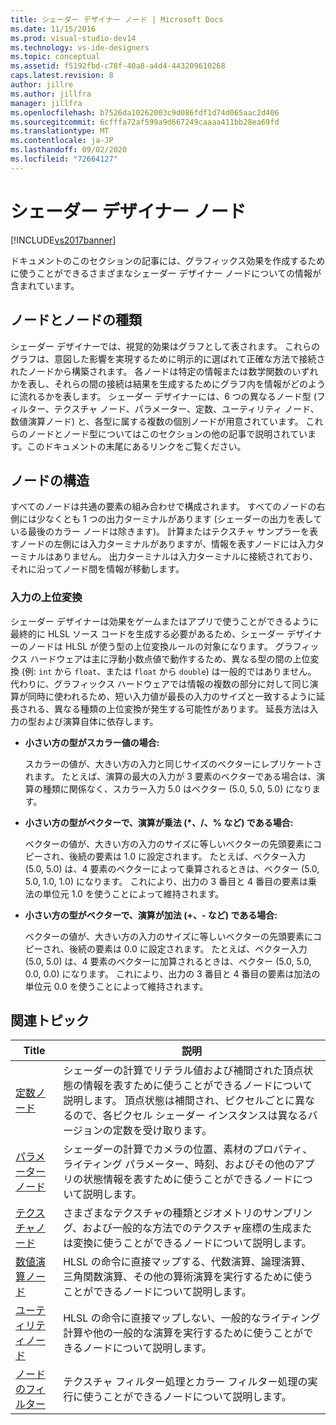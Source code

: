 ```yaml
---
title: シェーダー デザイナー ノード | Microsoft Docs
ms.date: 11/15/2016
ms.prod: visual-studio-dev14
ms.technology: vs-ide-designers
ms.topic: conceptual
ms.assetid: f5192fbd-c78f-40a8-a4d4-443209610268
caps.latest.revision: 8
author: jillre
ms.author: jillfra
manager: jillfra
ms.openlocfilehash: b7526da10262003c9d086fdf1d74d065aac2d406
ms.sourcegitcommit: 6cfffa72af599a9d667249caaaa411bb28ea69fd
ms.translationtype: MT
ms.contentlocale: ja-JP
ms.lasthandoff: 09/02/2020
ms.locfileid: "72664127"
---
```

# <a name="shader-designer-nodes"></a>シェーダー デザイナー ノード
[!INCLUDE[vs2017banner](../includes/vs2017banner.md)]

ドキュメントのこのセクションの記事には、グラフィックス効果を作成するために使うことができるさまざまなシェーダー デザイナー ノードについての情報が含まれています。

## <a name="nodes-and-node-types"></a>ノードとノードの種類
 シェーダー デザイナーでは、視覚的効果はグラフとして表されます。 これらのグラフは、意図した影響を実現するために明示的に選ばれて正確な方法で接続されたノードから構築されます。 各ノードは特定の情報または数学関数のいずれかを表し、それらの間の接続は結果を生成するためにグラフ内を情報がどのように流れるかを表します。 シェーダー デザイナーには、6 つの異なるノード型 (フィルター、テクスチャ ノード、パラメーター、定数、ユーティリティ ノード、数値演算ノード) と、各型に属する複数の個別ノードが用意されています。 これらのノードとノード型についてはこのセクションの他の記事で説明されています。このドキュメントの末尾にあるリンクをご覧ください。

## <a name="node-structure"></a>ノードの構造
 すべてのノードは共通の要素の組み合わせで構成されます。 すべてのノードの右側には少なくとも 1 つの出力ターミナルがあります (シェーダーの出力を表している最後のカラー ノードは除きます)。 計算またはテクスチャ サンプラーを表すノードの左側には入力ターミナルがありますが、情報を表すノードには入力ターミナルはありません。 出力ターミナルは入力ターミナルに接続されており、それに沿ってノード間を情報が移動します。

### <a name="promotion-of-inputs"></a>入力の上位変換
 シェーダー デザイナーは効果をゲームまたはアプリで使うことができるように最終的に HLSL ソース コードを生成する必要があるため、シェーダー デザイナーのノードは HLSL が使う型の上位変換ルールの対象になります。 グラフィックス ハードウェアは主に浮動小数点値で動作するため、異なる型の間の上位変換 (例: `int` から `float`、または `float` から `double`) は一般的ではありません。 代わりに、グラフィックス ハードウェアでは情報の複数の部分に対して同じ演算が同時に使われるため、短い入力値が最長の入力のサイズと一致するように延長される、異なる種類の上位変換が発生する可能性があります。 延長方法は入力の型および演算自体に依存します。

- **小さい方の型がスカラー値の場合:**

     スカラーの値が、大きい方の入力と同じサイズのベクターにレプリケートされます。 たとえば、演算の最大の入力が 3 要素のベクターである場合は、演算の種類に関係なく、スカラー入力 5.0 はベクター (5.0, 5.0, 5.0) になります。

- **小さい方の型がベクターで、演算が乗法 (\*、/、% など) である場合:**

     ベクターの値が、大きい方の入力のサイズに等しいベクターの先頭要素にコピーされ、後続の要素は 1.0 に設定されます。 たとえば、ベクター入力 (5.0, 5.0) は、4 要素のベクターによって乗算されるときは、ベクター (5.0, 5.0, 1.0, 1.0) になります。 これにより、出力の 3 番目と 4 番目の要素は乗法の単位元 1.0 を使うことによって維持されます。

- **小さい方の型がベクターで、演算が加法 (+、- など) である場合:**

     ベクターの値が、大きい方の入力のサイズに等しいベクターの先頭要素にコピーされ、後続の要素は 0.0 に設定されます。 たとえば、ベクター入力 (5.0, 5.0) は、4 要素のベクターに加算されるときは、ベクター (5.0, 5.0, 0.0, 0.0) になります。 これにより、出力の 3 番目と 4 番目の要素は加法の単位元 0.0 を使うことによって維持されます。

## <a name="related-topics"></a>関連トピック

|Title|説明|
|-----------|-----------------|
|[定数ノード](../designers/constant-nodes.md)|シェーダーの計算でリテラル値および補間された頂点状態の情報を表すために使うことができるノードについて説明します。 頂点状態は補間され、ピクセルごとに異なるので、各ピクセル シェーダー インスタンスは異なるバージョンの定数を受け取ります。|
|[パラメーターノード](../designers/parameter-nodes.md)|シェーダーの計算でカメラの位置、素材のプロパティ、ライティング パラメーター、時刻、およびその他のアプリの状態情報を表すために使うことができるノードについて説明します。|
|[テクスチャノード](../designers/texture-nodes.md)|さまざまなテクスチャの種類とジオメトリのサンプリング、および一般的な方法でのテクスチャ座標の生成または変換に使うことができるノードについて説明します。|
|[数値演算ノード](../designers/math-nodes.md)|HLSL の命令に直接マップする、代数演算、論理演算、三角関数演算、その他の算術演算を実行するために使うことができるノードについて説明します。|
|[ユーティリティノード](../designers/utility-nodes.md)|HLSL の命令に直接マップしない、一般的なライティング計算や他の一般的な演算を実行するために使うことができるノードについて説明します。|
|[ノードのフィルター](../designers/filter-nodes.md)|テクスチャ フィルター処理とカラー フィルター処理の実行に使うことができるノードについて説明します。|
